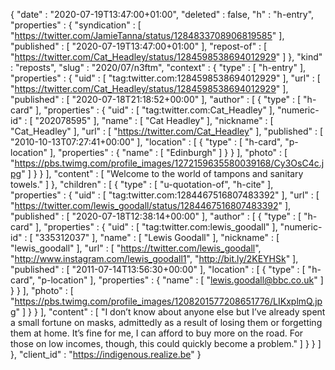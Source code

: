 {
  "date" : "2020-07-19T13:47:00+01:00",
  "deleted" : false,
  "h" : "h-entry",
  "properties" : {
    "syndication" : [ "https://twitter.com/JamieTanna/status/1284833708906819585" ],
    "published" : [ "2020-07-19T13:47:00+01:00" ],
    "repost-of" : [ "https://twitter.com/Cat_Headley/status/1284598538694012929" ]
  },
  "kind" : "reposts",
  "slug" : "2020/07/n3ftm",
  "context" : {
    "type" : [ "h-entry" ],
    "properties" : {
      "uid" : [ "tag:twitter.com:1284598538694012929" ],
      "url" : [ "https://twitter.com/Cat_Headley/status/1284598538694012929" ],
      "published" : [ "2020-07-18T21:18:52+00:00" ],
      "author" : [ {
        "type" : [ "h-card" ],
        "properties" : {
          "uid" : [ "tag:twitter.com:Cat_Headley" ],
          "numeric-id" : [ "202078595" ],
          "name" : [ "Cat Headley" ],
          "nickname" : [ "Cat_Headley" ],
          "url" : [ "https://twitter.com/Cat_Headley" ],
          "published" : [ "2010-10-13T07:27:41+00:00" ],
          "location" : [ {
            "type" : [ "h-card", "p-location" ],
            "properties" : {
              "name" : [ "Edinburgh" ]
            }
          } ],
          "photo" : [ "https://pbs.twimg.com/profile_images/1272159635580039168/Cy3OsC4c.jpg" ]
        }
      } ],
      "content" : [ "Welcome to the world of tampons and sanitary towels." ]
    },
    "children" : [ {
      "type" : [ "u-quotation-of", "h-cite" ],
      "properties" : {
        "uid" : [ "tag:twitter.com:1284467516807483392" ],
        "url" : [ "https://twitter.com/lewis_goodall/status/1284467516807483392" ],
        "published" : [ "2020-07-18T12:38:14+00:00" ],
        "author" : [ {
          "type" : [ "h-card" ],
          "properties" : {
            "uid" : [ "tag:twitter.com:lewis_goodall" ],
            "numeric-id" : [ "335312037" ],
            "name" : [ "Lewis Goodall" ],
            "nickname" : [ "lewis_goodall" ],
            "url" : [ "https://twitter.com/lewis_goodall", "http://www.instagram.com/lewis_goodall1", "http://bit.ly/2KEYHSk" ],
            "published" : [ "2011-07-14T13:56:30+00:00" ],
            "location" : [ {
              "type" : [ "h-card", "p-location" ],
              "properties" : {
                "name" : [ "lewis.goodall@bbc.co.uk" ]
              }
            } ],
            "photo" : [ "https://pbs.twimg.com/profile_images/1208201577208651776/LIKxplmQ.jpg" ]
          }
        } ],
        "content" : [ "I don’t know about anyone else but I’ve already spent a small fortune on masks, admittedly as a result of losing them or forgetting them at home. It’s fine for me, I can afford to buy more on the road. For those on low incomes, though, this could quickly become a problem." ]
      }
    } ]
  },
  "client_id" : "https://indigenous.realize.be"
}
